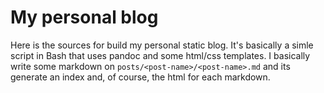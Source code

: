 # My personal blog
Here is the sources for build my personal static blog. It's basically a
simle script in Bash that uses pandoc and some html/css templates. I
basically write some markdown on `posts/<post-name>/<post-name>.md` and
its generate an index and, of course, the html for each markdown.
